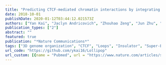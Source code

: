 ```yaml
---
title: "Predicting CTCF-mediated chromatin interactions by integrating genomic and epigenomic features"
date: 2018-10-01
publishDate: 2020-01-12T03:44:12.021573Z
authors: ["Yan Kai", "Jaclyn Andricovich", "Zhouhao Zeng", "Jun Zhu", "Alexandros Tzatsos", "Weiqun Peng"]
publication_types: ["2"]
abstract: ""
featured: true
publication: "*Nature Communications*"
tags: ["3D genome organization", "CTCF", "Loops", "Insulator", "Super-Enhancer", "machine learning"]
url_code: "https://github.com/ykai16/Lollipop"
url_custom: [{name = "Pubmed", url = "https://www.nature.com/articles/s41467-018-06664-6.pdf"}]
---
```


